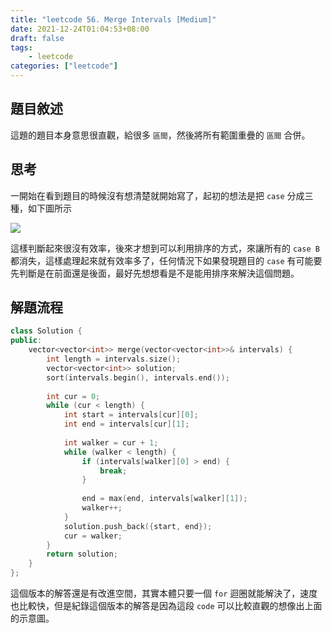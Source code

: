 ```yaml
---
title: "leetcode 56. Merge Intervals [Medium]"
date: 2021-12-24T01:04:53+08:00
draft: false
tags: 
    - leetcode
categories: ["leetcode"]
---
```


## 題目敘述

這題的題目本身意思很直觀，給很多 `區間`，然後將所有範圍重疊的 `區間` 合併。

## 思考

一開始在看到題目的時候沒有想清楚就開始寫了，起初的想法是把 `case` 分成三種，如下圖所示

![](https://i.imgur.com/mp8TRLh.png)

這樣判斷起來很沒有效率，後來才想到可以利用排序的方式，來讓所有的 `case B` 都消失，這樣處理起來就有效率多了，任何情況下如果發現題目的 `case` 有可能要先判斷是在前面還是後面，最好先想想看是不是能用排序來解決這個問題。

## 解題流程

```c++
class Solution {
public:
    vector<vector<int>> merge(vector<vector<int>>& intervals) {
        int length = intervals.size();
        vector<vector<int>> solution;
        sort(intervals.begin(), intervals.end());
        
        int cur = 0;
        while (cur < length) {
            int start = intervals[cur][0];
            int end = intervals[cur][1];
            
            int walker = cur + 1;
            while (walker < length) {
                if (intervals[walker][0] > end) {
                    break;
                }
                
                end = max(end, intervals[walker][1]);
                walker++;
            }
            solution.push_back({start, end});
            cur = walker;
        }
        return solution;
    }
};
```

這個版本的解答還是有改進空間，其實本體只要一個 `for` 迴圈就能解決了，速度也比較快，但是紀錄這個版本的解答是因為這段 `code` 可以比較直觀的想像出上面的示意圖。